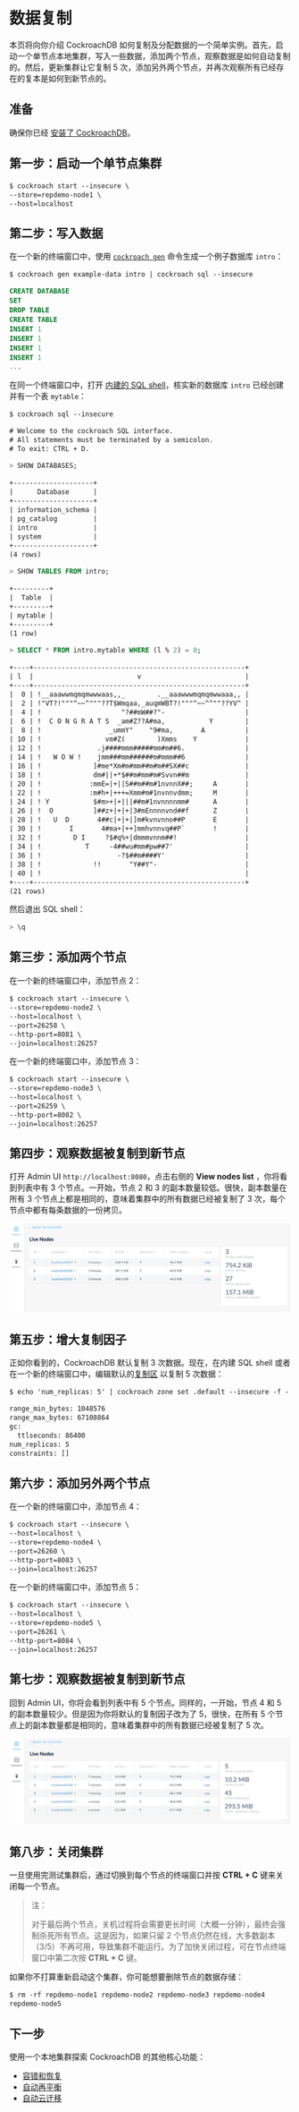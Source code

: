 # 数据复制

本页将向你介绍 CockroachDB 如何复制及分配数据的一个简单实例。首先，启动一个单节点本地集群，写入一些数据，添加两个节点，观察数据是如何自动复制的。然后，更新集群让它复制 5 次，添加另外两个节点，并再次观察所有已经存在的复本是如何到新节点的。

## 准备

确保你已经 [安装了 CockroachDB](install-cockroachdb.md)。

## 第一步：启动一个单节点集群

```shell
$ cockroach start --insecure \
--store=repdemo-node1 \
--host=localhost
```

## 第二步：写入数据

在一个新的终端窗口中，使用 [`cockroach gen`](generate-cockroachdb-resources.md) 命令生成一个例子数据库 `intro`：

```shell
$ cockroach gen example-data intro | cockroach sql --insecure
```

```sql
CREATE DATABASE
SET
DROP TABLE
CREATE TABLE
INSERT 1
INSERT 1
INSERT 1
INSERT 1
...
```

在同一个终端窗口中，打开 [内建的 SQL shell](use-the-built-in-sql-client.md)，核实新的数据库 `intro` 已经创建并有一个表 `mytable`：

```shell
$ cockroach sql --insecure
```

```
# Welcome to the cockroach SQL interface.
# All statements must be terminated by a semicolon.
# To exit: CTRL + D.
```

```sql
> SHOW DATABASES;
```

```
+--------------------+
|      Database      |
+--------------------+
| information_schema |
| pg_catalog         |
| intro              |
| system             |
+--------------------+
(4 rows)
```

```sql
> SHOW TABLES FROM intro;
```

```
+---------+
|  Table  |
+---------+
| mytable |
+---------+
(1 row)
```

```sql
> SELECT * FROM intro.mytable WHERE (l % 2) = 0;
```

```
+----+-----------------------------------------------------+
| l  |                          v                          |
+----+-----------------------------------------------------+
|  0 | !__aaawwmqmqmwwwaas,,_        .__aaawwwmqmqmwwaaa,, |
|  2 | !"VT?!"""^~~^"""??T$Wmqaa,_auqmWBT?!"""^~~^^""??YV^ |
|  4 | !                    "?##mW##?"-                    |
|  6 | !  C O N G R A T S  _am#Z??A#ma,           Y        |
|  8 | !                 _ummY"    "9#ma,       A          |
| 10 | !                vm#Z(        )Xmms    Y            |
| 12 | !              .j####mmm#####mm#m##6.               |
| 14 | !   W O W !    jmm###mm######m#mmm##6               |
| 16 | !             ]#me*Xm#m#mm##m#m##SX##c              |
| 18 | !             dm#||+*$##m#mm#m#Svvn##m              |
| 20 | !            :mmE=|+||S##m##m#1nvnnX##;     A       |
| 22 | !            :m#h+|+++=Xmm#m#1nvnnvdmm;     M       |
| 24 | ! Y           $#m>+|+|||##m#1nvnnnnmm#      A       |
| 26 | !  O          ]##z+|+|+|3#mEnnnnvnd##f      Z       |
| 28 | !   U  D       4##c|+|+|]m#kvnvnno##P       E       |
| 30 | !       I       4#ma+|++]mmhvnnvq##P`       !       |
| 32 | !        D I     ?$#q%+|dmmmvnnm##!                 |
| 34 | !           T     -4##wu#mm#pw##7'                  |
| 36 | !                   -?$##m####Y'                    |
| 38 | !             !!       "Y##Y"-                      |
| 40 | !                                                   |
+----+-----------------------------------------------------+
(21 rows)
```

然后退出 SQL shell：

```sql
> \q
```

## 第三步：添加两个节点

在一个新的终端窗口中，添加节点 2：

```shell
$ cockroach start --insecure \
--store=repdemo-node2 \
--host=localhost \
--port=26258 \
--http-port=8081 \
--join=localhost:26257
```

在一个新的终端窗口中，添加节点 3：

```shell
$ cockroach start --insecure \
--store=repdemo-node3 \
--host=localhost \
--port=26259 \
--http-port=8082 \
--join=localhost:26257
```

## 第四步：观察数据被复制到新节点

打开 Admin UI `http://localhost:8080`，点击右侧的 **View nodes list** ，你将看到列表中有 3 个节点。一开始，节点 2 和 3 的副本数量较低。很快，副本数量在所有 3 个节点上都是相同的，意味着集群中的所有数据已经被复制了 3 次，每个节点中都有每条数据的一份拷贝。

![replication1](../images/replication1.png)

## 第五步：增大复制因子

正如你看到的，CockroachDB 默认复制 3 次数据。现在，在内建 SQL shell 或者在一个新的终端窗口中，编辑默认的[复制区](configure-replication-zones.html) 以复制 5 次数据：

```shell
$ echo 'num_replicas: 5' | cockroach zone set .default --insecure -f -
```

```
range_min_bytes: 1048576
range_max_bytes: 67108864
gc:
  ttlseconds: 86400
num_replicas: 5
constraints: []
```

## 第六步：添加另外两个节点

在一个新的终端窗口中，添加节点 4：

```shell
$ cockroach start --insecure \
--host=localhost \
--store=repdemo-node4 \
--port=26260 \
--http-port=8083 \
--join=localhost:26257
```

在一个新的终端窗口中，添加节点 5：

```shell
$ cockroach start --insecure \
--host=localhost \
--store=repdemo-node5 \
--port=26261 \
--http-port=8084 \
--join=localhost:26257
```

## 第七步：观察数据被复制到新节点

回到 Admin UI，你将会看到列表中有 5 个节点。同样的，一开始，节点 4 和 5 的副本数量较少。但是因为你将默认的复制因子改为了 5，很快，在所有 5 个节点上的副本数量都是相同的，意味着集群中的所有数据已经被复制了 5 次。

![replication2](../images/replication2.png)

## 第八步：关闭集群

一旦使用完测试集群后，通过切换到每个节点的终端窗口并按 **CTRL + C** 键来关闭每一个节点。

> 注：
>
> 对于最后两个节点，关机过程将会需要更长时间（大概一分钟），最终会强制杀死所有节点。这是因为，如果只留 2 个节点仍然在线，大多数副本（3/5）不再可用，导致集群不能运行。为了加快关闭过程，可在节点终端窗口中第二次按 **CTRL + C** 键。

如果你不打算重新启动这个集群，你可能想要删除节点的数据存储：

```shell
$ rm -rf repdemo-node1 repdemo-node2 repdemo-node3 repdemo-node4 repdemo-node5
```

## 下一步

使用一个本地集群探索 CockroachDB 的其他核心功能：

-   [容错和恢复](demo-fault-tolerance-and-recovery.md)
-   [自动再平衡](demo-automatic-rebalancing.md)
-   [自动云迁移](demo-automatic-cloud-migration.md)


